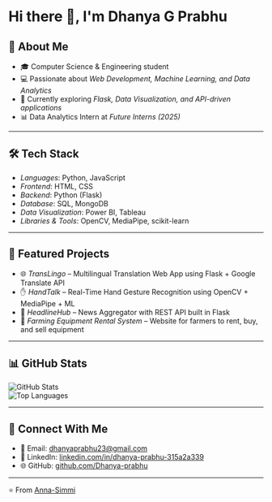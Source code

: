 # Hi there 👋, I'm Dhanya G Prabhu

## 🚀 About Me
- 🎓 Computer Science & Engineering student 
- 💻 Passionate about *Web Development, Machine Learning, and Data Analytics*  
- 🌱 Currently exploring *Flask, Data Visualization, and API-driven applications*   
- 📊 Data Analytics Intern at *Future Interns (2025)*  

---

## 🛠 Tech Stack
- *Languages*: Python, JavaScript  
- *Frontend*: HTML, CSS  
- *Backend*: Python (Flask)  
- *Database*: SQL, MongoDB  
- *Data Visualization*: Power BI, Tableau  
- *Libraries & Tools*: OpenCV, MediaPipe, scikit-learn  

---

## 📌 Featured Projects
- 🌐 *TransLingo* – Multilingual Translation Web App using Flask + Google Translate API  
- ✋ *HandTalk* – Real-Time Hand Gesture Recognition using OpenCV + MediaPipe + ML  
- 📰 *HeadlineHub* – News Aggregator with REST API built in Flask  
- 🌾 *Farming Equipment Rental System* – Website for farmers to rent, buy, and sell equipment  

---

## 📊 GitHub Stats
![GitHub Stats](https://github-readme-stats.vercel.app/api?username=Dhanya-prabhu&show_icons=true&theme=tokyonight)  
![Top Languages](https://github-readme-stats.vercel.app/api/top-langs/?username=Dhanya-prabhu&layout=compact&theme=tokyonight)  

---
## 🤝 Connect With Me
- 📧 Email: [dhanyaprabhu23@gmail.com](mailto:dhanyaprabhu23@gmail.com)  
- 💼 LinkedIn: [linkedin.com/in/dhanya-prabhu-315a2a339](https://www.linkedin.com/in/dhanya-prabhu-315a2a339)
- 🌐 GitHub: [github.com/Dhanya-prabhu](https://github.com/Dhanya-prabhu)

---
⭐ From [Anna-Simmi](https://github.com/Dhanya-prabhu)
